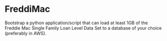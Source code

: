 # FreddiMac
Bootstrap a python application/script that can load at least 1GB of the Freddie Mac Single Family Loan Level Data Set to a database of your choice (preferably in AWS). 
